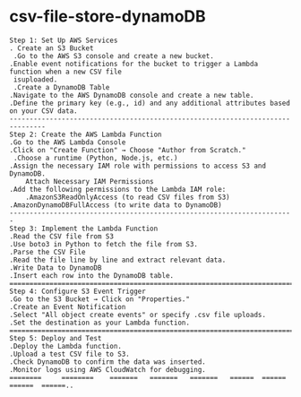 # csv-file-store-dynamoDB
	Step 1: Set Up AWS Services
  	. Create an S3 Bucket
 	 .Go to the AWS S3 console and create a new bucket.
  	.Enable event notifications for the bucket to trigger a Lambda function when a new CSV file 
  	 isuploaded.
 	 .Create a DynamoDB Table
  	.Navigate to the AWS DynamoDB console and create a new table.
  	.Define the primary key (e.g., id) and any additional attributes based on your CSV data.
	-------------------------------------------------------------------------------
	Step 2: Create the AWS Lambda Function
  	.Go to the AWS Lambda Console
  	.Click on "Create Function" → Choose "Author from Scratch."
 	 .Choose a runtime (Python, Node.js, etc.)
  	.Assign the necessary IAM role with permissions to access S3 and DynamoDB.
    	Attach Necessary IAM Permissions
  	.Add the following permissions to the Lambda IAM role:
 	 	.AmazonS3ReadOnlyAccess (to read CSV files from S3)
  	.AmazonDynamoDBFullAccess (to write data to DynamoDB)
	-----------------------------------------------------------------------
	Step 3: Implement the Lambda Function
  	.Read the CSV file from S3
  	.Use boto3 in Python to fetch the file from S3.
  	.Parse the CSV File
  	.Read the file line by line and extract relevant data.
  	.Write Data to DynamoDB
  	.Insert each row into the DynamoDB table.
	============================================================================================
	Step 4: Configure S3 Event Trigger
  	.Go to the S3 Bucket → Click on "Properties."
  	.Create an Event Notification
  	.Select "All object create events" or specify .csv file uploads.
  	.Set the destination as your Lambda function.
	=============================================================================================
	Step 5: Deploy and Test
  	.Deploy the Lambda function.
  	.Upload a test CSV file to S3.
  	.Check DynamoDB to confirm the data was inserted.
  	.Monitor logs using AWS CloudWatch for debugging.
	========     ========    =======   =======   =======   ======  ======  ======  ======..


